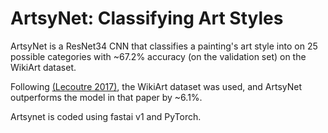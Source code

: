# ArtsyNet: Classifying Art Styles

ArtsyNet is a ResNet34 CNN that classifies a painting's art style into on 25 possible categories with ~67.2% accuracy (on the validation set) on the WikiArt dataset.

Following [(Lecoutre 2017)](https://hal.archives-ouvertes.fr/hal-02004781/document), the WikiArt dataset was used, and ArtsyNet outperforms the model in that paper by ~6.1%.

Artsynet is coded using fastai v1 and PyTorch.
